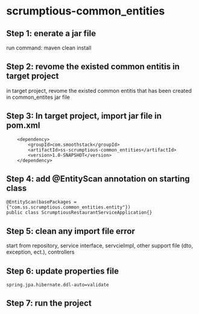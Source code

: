 # scrumptious-common_entities
## Step 1: enerate a jar file
run command: maven clean install
## Step 2: revome the existed common entitis in target project
in target project, revome the existed common entitis that has been created in common_entites jar file
## Step 3: In target project, import jar file in pom.xml
		<dependency>
			<groupId>com.smoothstack</groupId>
			<artifactId>ss-scrumptious-common_entities</artifactId>
			<version>1.0-SNAPSHOT</version>
		</dependency>
## Step 4: add @EntityScan annotation on starting class
    @EntityScan(basePackages = {"com.ss.scrumptious.common_entities.entity"})
    public class ScrumptiousRestaurantServiceApplication{}
## Step 5: clean any import file error
start from repository, service interface, servcieImpl, other support file (dto, exception, ect.), controllers
## Step 6: update properties file
    spring.jpa.hibernate.ddl-auto=validate
## Step 7: run the project

